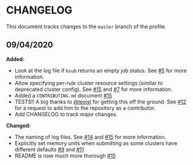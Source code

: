 # CHANGELOG

<!--- Please follow these guidelines https://keepachangelog.com/en/1.0.0/ --->

This document tracks changes to the `master` branch of the profile.

## 09/04/2020



**Added:**  
- Look at the log file if `bsub` returns an empty job status. See [#5][5] for more information.
- Allow specifying per-rule cluster resource settings (similar to deprecated cluster config). See [#15][15] and [#7][7] for more information.
- Added a `CONTRIBUTING.md` document [#15][15]
- TESTS!! A big thanks to [@leoisl](https://github.com/leoisl) for getting this off the ground. See [#12][12] for a request to add him to the repository as a contributor.
- Add CHANGELOG to track major changes.

**Changed:**
- The naming of log files. See [#14][14] and [#15][15] for more information.
- Explicitly set memory units when submitting as some clusters have different defaults [#9][9]  and [#11][11]
- README is now much more thorough [#15][15]

[5]: https://github.com/Snakemake-Profiles/snakemake-lsf/pull/5
[7]: https://github.com/Snakemake-Profiles/snakemake-lsf/issues/7
[9]: https://github.com/Snakemake-Profiles/snakemake-lsf/pull/9
[11]: https://github.com/Snakemake-Profiles/snakemake-lsf/pull/11
[12]: https://github.com/Snakemake-Profiles/snakemake-lsf/issues/12
[14]: https://github.com/Snakemake-Profiles/snakemake-lsf/issues/14
[15]: https://github.com/Snakemake-Profiles/snakemake-lsf/pull/15
